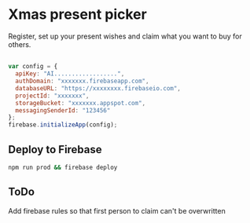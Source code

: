 # Xmas present picker

Register, set up your present wishes and claim what you want to buy for others.

##
```js
var config = {
  apiKey: "AI..................",
  authDomain: "xxxxxxx.firebaseapp.com",
  databaseURL: "https://xxxxxxxx.firebaseio.com",
  projectId: "xxxxxxx",
  storageBucket: "xxxxxxx.appspot.com",
  messagingSenderId: "123456"
};
firebase.initializeApp(config);
```

## Deploy to Firebase

```sh
npm run prod && firebase deploy
```

## ToDo

Add firebase rules so that first person to claim can't be overwritten
